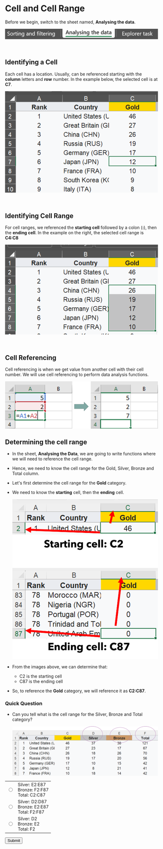 # Cell and Cell Range

Before we begin, switch to the sheet named, **Analysing the data**.

![](images/ss/t4_switchSheet.png)

<br>

## Identifying a Cell
Each cell has a location. 
Usually, can be referenced starting with the **column** letters and **row** number.
In the example below, the selected cell is at **C7**.

![](images/ss/t4_selectCell1.png)

<br>

## Identifying Cell Range
For cell ranges, we referenced the **starting cell** followed by a colon (**:**), then the **ending cell**.
In the example on the right, the selected cell range is **C4:C8**

![](images/ss/t4_selectCell2.png)

<br>

## Cell Referencing

Cell referencing is when we get value from another cell with their cell number.
We will use cell referencing to perform data analysis functions.

![](images/ss/t4_cellref.png)

## Determining the cell range

- In the sheet, **Analysing the Data**, we are going to write functions where we will need to reference the cell range. 

- Hence, we need to know the cell range for the Gold, Silver, Bronze and Total column.

- Let's first determine the cell range for the **Gold** category.

- We need to know the **starting** cell, then the **ending** cell.

    ![](images/ss/t4_analysingCell.png)


- From the images above, we can determine that:
    - C2 is the starting cell
    - C87 is the ending cell

- So, to reference the **Gold** category, we will reference it as **C2:C87**.

### Quick Question
- Can you tell what is the cell range for the Silver, Bronze and Total category?

    ![](images/ss/t4_otherCategory.png)


<div>
  <form id="quizForm">
    <table>
    <tr>
        <td>    
            <input type="radio" id="option1" name="options" value="option1">
        </td>
        <td>
            <label for="option1">
            Silver: E2:E87<br>
            Bronze: F2:F87<br>
            Total: C2:C87    
            </label><br>
        </td>
    </tr>
    <tr>
        <td>    
            <input type="radio" id="option2" name="options" value="option2">
        </td>
        <td>
            <label for="option2">
            Silver: D2:D87<br>
            Bronze: E2:E87<br>
            Total: F2:F87    
            </label><br>
        </td>
    </tr>
        <tr>
        <td>    
            <input type="radio" id="option3" name="options" value="option3">
        </td>
        <td>
            <label for="option3">
            Silver: D2<br>
            Bronze: E2<br>
            Total: F2    
            </label><br>
        </td>
    </tr>
    </table>
    <input type="button" value="Submit" onclick="checkAnswer()">
  </form>
</div>

<script>
  function checkAnswer() {
    var selectedOption = document.querySelector('input[name="options"]:checked');
    if (selectedOption && selectedOption.value === "option2") {
      alert("Correct Answer!");
    } else {
      alert("Incorrect. Try again!");
    }
  }
</script>

<br>
<br>


